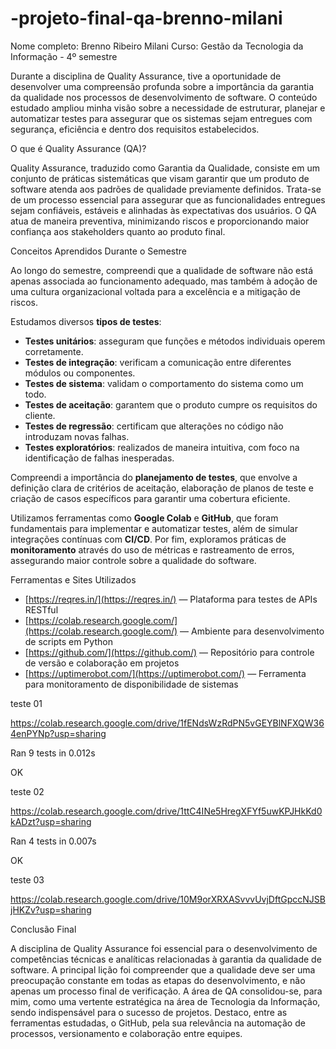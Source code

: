 # -projeto-final-qa-brenno-milani


Nome completo: Brenno Ribeiro Milani
Curso: Gestão da Tecnologia da Informação - 4º semestre  

Durante a disciplina de Quality Assurance, tive a oportunidade de desenvolver uma compreensão profunda sobre a importância da garantia da qualidade nos processos de desenvolvimento de software. O conteúdo estudado ampliou minha visão sobre a necessidade de estruturar, planejar e automatizar testes para assegurar que os sistemas sejam entregues com segurança, eficiência e dentro dos requisitos estabelecidos.


 O que é Quality Assurance (QA)?

Quality Assurance, traduzido como Garantia da Qualidade, consiste em um conjunto de práticas sistemáticas que visam garantir que um produto de software atenda aos padrões de qualidade previamente definidos. Trata-se de um processo essencial para assegurar que as funcionalidades entregues sejam confiáveis, estáveis e alinhadas às expectativas dos usuários. O QA atua de maneira preventiva, minimizando riscos e proporcionando maior confiança aos stakeholders quanto ao produto final.


Conceitos Aprendidos Durante o Semestre

Ao longo do semestre, compreendi que a qualidade de software não está apenas associada ao funcionamento adequado, mas também à adoção de uma cultura organizacional voltada para a excelência e a mitigação de riscos.

Estudamos diversos **tipos de testes**:
- **Testes unitários**: asseguram que funções e métodos individuais operem corretamente.
- **Testes de integração**: verificam a comunicação entre diferentes módulos ou componentes.
- **Testes de sistema**: validam o comportamento do sistema como um todo.
- **Testes de aceitação**: garantem que o produto cumpre os requisitos do cliente.
- **Testes de regressão**: certificam que alterações no código não introduzam novas falhas.
- **Testes exploratórios**: realizados de maneira intuitiva, com foco na identificação de falhas inesperadas.

Compreendi a importância do **planejamento de testes**, que envolve a definição clara de critérios de aceitação, elaboração de planos de teste e criação de casos específicos para garantir uma cobertura eficiente.

Utilizamos ferramentas como **Google Colab** e **GitHub**, que foram fundamentais para implementar e automatizar testes, além de simular integrações contínuas com **CI/CD**. Por fim, exploramos práticas de **monitoramento** através do uso de métricas e rastreamento de erros, assegurando maior controle sobre a qualidade do software.


Ferramentas e Sites Utilizados

- [https://reqres.in/](https://reqres.in/) — Plataforma para testes de APIs RESTful  
- [https://colab.research.google.com/](https://colab.research.google.com/) — Ambiente para desenvolvimento de scripts em Python  
- [https://github.com/](https://github.com/) — Repositório para controle de versão e colaboração em projetos  
- [https://uptimerobot.com/](https://uptimerobot.com/) — Ferramenta para monitoramento de disponibilidade de sistemas  





teste 01

https://colab.research.google.com/drive/1fENdsWzRdPN5vGEYBlNFXQW364enPYNp?usp=sharing

Ran 9 tests in 0.012s

OK



teste 02

https://colab.research.google.com/drive/1ttC4INe5HregXFYf5uwKPJHkKd0kADzt?usp=sharing

Ran 4 tests in 0.007s

OK





teste 03

https://colab.research.google.com/drive/10M9orXRXASvvvUvjDftGpccNJSBjHKZv?usp=sharing



Conclusão Final

A disciplina de Quality Assurance foi essencial para o desenvolvimento de competências técnicas e analíticas relacionadas à garantia da qualidade de software. A principal lição foi compreender que a qualidade deve ser uma preocupação constante em todas as etapas do desenvolvimento, e não apenas um processo final de verificação. A área de QA consolidou-se, para mim, como uma vertente estratégica na área de Tecnologia da Informação, sendo indispensável para o sucesso de projetos. Destaco, entre as ferramentas estudadas, o GitHub, pela sua relevância na automação de processos, versionamento e colaboração entre equipes.

